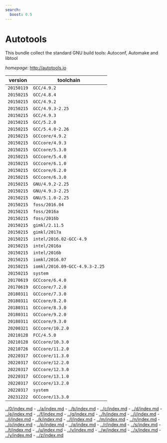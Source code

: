 ```yaml
---
search:
  boost: 0.5
---
```

# Autotools

This bundle collect the standard GNU build tools: Autoconf, Automake and libtool

*homepage*: <http://autotools.io>

version | toolchain
--------|----------
``20150119`` | ``GCC/4.9.2``
``20150215`` | ``GCC/4.8.4``
``20150215`` | ``GCC/4.9.2``
``20150215`` | ``GCC/4.9.3-2.25``
``20150215`` | ``GCC/4.9.3``
``20150215`` | ``GCC/5.2.0``
``20150215`` | ``GCC/5.4.0-2.26``
``20150215`` | ``GCCcore/4.9.2``
``20150215`` | ``GCCcore/4.9.3``
``20150215`` | ``GCCcore/5.3.0``
``20150215`` | ``GCCcore/5.4.0``
``20150215`` | ``GCCcore/6.1.0``
``20150215`` | ``GCCcore/6.2.0``
``20150215`` | ``GCCcore/6.3.0``
``20150215`` | ``GNU/4.9.2-2.25``
``20150215`` | ``GNU/4.9.3-2.25``
``20150215`` | ``GNU/5.1.0-2.25``
``20150215`` | ``foss/2016.04``
``20150215`` | ``foss/2016a``
``20150215`` | ``foss/2016b``
``20150215`` | ``gimkl/2.11.5``
``20150215`` | ``gimkl/2017a``
``20150215`` | ``intel/2016.02-GCC-4.9``
``20150215`` | ``intel/2016a``
``20150215`` | ``intel/2016b``
``20150215`` | ``iomkl/2016.07``
``20150215`` | ``iomkl/2016.09-GCC-4.9.3-2.25``
``20150215`` | ``system``
``20170619`` | ``GCCcore/6.4.0``
``20170619`` | ``GCCcore/7.2.0``
``20180311`` | ``GCCcore/7.3.0``
``20180311`` | ``GCCcore/8.2.0``
``20180311`` | ``GCCcore/8.3.0``
``20180311`` | ``GCCcore/9.2.0``
``20180311`` | ``GCCcore/9.3.0``
``20200321`` | ``GCCcore/10.2.0``
``20210128`` | ``FCC/4.5.0``
``20210128`` | ``GCCcore/10.3.0``
``20210726`` | ``GCCcore/11.2.0``
``20220317`` | ``GCCcore/11.3.0``
``20220317`` | ``GCCcore/12.2.0``
``20220317`` | ``GCCcore/12.3.0``
``20220317`` | ``GCCcore/13.1.0``
``20220317`` | ``GCCcore/13.2.0``
``20220317`` | ``system``
``20231222`` | ``GCCcore/13.3.0``

[../0/index.md](0) - [../a/index.md](a) - [../b/index.md](b) - [../c/index.md](c) - [../d/index.md](d) - [../e/index.md](e) - [../f/index.md](f) - [../g/index.md](g) - [../h/index.md](h) - [../i/index.md](i) - [../j/index.md](j) - [../k/index.md](k) - [../l/index.md](l) - [../m/index.md](m) - [../n/index.md](n) - [../o/index.md](o) - [../p/index.md](p) - [../q/index.md](q) - [../r/index.md](r) - [../s/index.md](s) - [../t/index.md](t) - [../u/index.md](u) - [../v/index.md](v) - [../w/index.md](w) - [../x/index.md](x) - [../y/index.md](y) - [../z/index.md](z)

